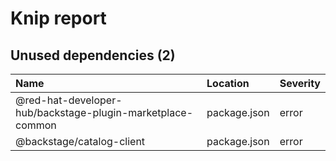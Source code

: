 # Knip report

## Unused dependencies (2)

| Name                                                       | Location     | Severity |
| :--------------------------------------------------------- | :----------- | :------- |
| @red-hat-developer-hub/backstage-plugin-marketplace-common | package.json | error    |
| @backstage/catalog-client                                  | package.json | error    |
